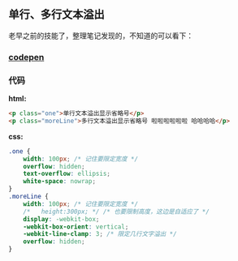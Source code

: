 ## 单行、多行文本溢出

老早之前的技能了，整理笔记发现的，不知道的可以看下：

### [codepen](https://codepen.io/OBKoro1/pen/aPBBvM)

### 代码

**html:**

```html
<p class="one">单行文本溢出显示省略号</p>
<p class="moreLine">多行文本溢出显示省略号 啦啦啦啦啦啦 哈哈哈哈</p>
```

**css:**

```css
.one {
	width: 100px; /* 记住要限定宽度 */
	overflow: hidden;
	text-overflow: ellipsis;
	white-space: nowrap;
}
.moreLine {
	width: 100px; /* 记住要限定宽度 */
	/*   height:300px; */ /* 也要限制高度，这边是自适应了 */
	display: -webkit-box;
	-webkit-box-orient: vertical;
	-webkit-line-clamp: 3; /* 限定几行文字溢出 */
	overflow: hidden;
}
```

<!-- 特殊字符串：用于修改/删除markdown的结尾提示语-->
